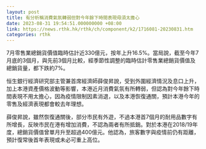 ```yaml
---
layout: post
title: 有分析稱消費氣氛轉弱但對今年餘下時間表現毋須太擔心
date: 2023-08-31 19:54:51.000000000 +08:00
link: https://news.rthk.hk/rthk/ch/component/k2/1716081-20230831.htm
categories: rthk
---
```


7月零售業總銷貨價值臨時估計近330億元，按年上升16.5%。當局說，截至今年7月底的3個月，與先前3個月比較，經季節性調整的臨時估計零售業總銷貨價值及總銷貨量，都下跌約7%。

恒生銀行經濟研究部主管兼首席經濟師薛俊昇說，受到外圍經濟情況及息口上升，加上本港資產價格波動等影響，本港近月消費氣氛有所轉弱，但認為對今年餘下時間表現不用太擔心，因為疫情限制因素消退，以及本港恢復通關，預計本港今年的零售及經濟表現都會較去年理想。

薛俊昇說，雖然恢復通關後，部分市民有外遊，不過本港首7個月的耐用品數字有所增長，反映市民在港有增加消費，不認為兩者有所抵銷。對於本港在2018/19年度，總銷貨價值曾單月升至超過400億元。他認為，旅客數字與疫情前仍有距離，預計復常後首年表現或未必可重上高位。
